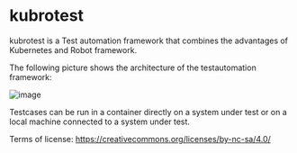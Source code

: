 # kubrotest
kubrotest is a Test automation framework that combines the advantages of Kubernetes and Robot framework.

The following picture shows the architecture of the testautomation framework:

![image](https://github.com/stefan-arthofer/kubrotest/assets/90599024/1418d754-41eb-4887-8b4e-5c43590952dd)

Testcases can be run in a container directly on a system under test or on a local machine connected to a system under test.

Terms of license: https://creativecommons.org/licenses/by-nc-sa/4.0/
